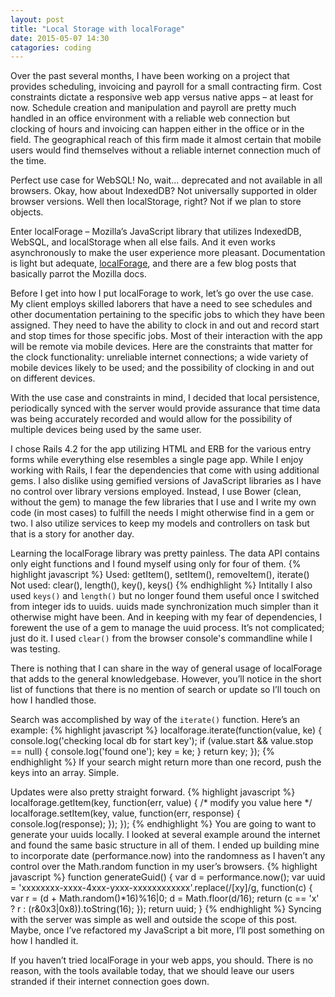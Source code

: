 ```yaml
---
layout: post
title: "Local Storage with localForage"
date: 2015-05-07 14:30
catagories: coding
---
```


Over the past several months, I have been working on a project that provides scheduling, invoicing and payroll for a small contracting firm. Cost constraints dictate a responsive web app versus native apps – at least for now. Schedule creation and manipulation and payroll are pretty much handled in an office environment with a reliable web connection but clocking of hours and invoicing can happen either in the office or in the field. The geographical reach of this firm made it almost certain that mobile users would find themselves without a reliable internet connection much of the time.

Perfect use case for WebSQL! No, wait… deprecated and not available in all browsers. Okay, how about IndexedDB? Not universally supported in older browser versions. Well then localStorage, right? Not if we plan to store objects.

Enter localForage – Mozilla’s JavaScript library that utilizes IndexedDB, WebSQL, and localStorage when all else fails. And it even works asynchronously to make the user experience more pleasant. Documentation is light but adequate, [localForage](https://mozilla.github.io/localForage/), and there are a few blog posts that basically parrot the Mozilla docs.

Before I get into how I put localForage to work, let’s go over the use case. My client employs skilled laborers that have a need to see schedules and other documentation pertaining to the specific jobs to which they have been assigned. They need to have the ability to clock in and out and record start and stop times for those specific jobs. Most of their interaction with the app will be remote via mobile devices. Here are the constraints that matter for the clock functionality: unreliable internet connections; a wide variety of mobile devices likely to be used; and the possibility of clocking in and out on different devices.

With the use case and constraints in mind, I decided that local persistence, periodically synced with the server would provide assurance that time data was being accurately recorded and would allow for the possibility of multiple devices being used by the same user.

I chose Rails 4.2 for the app utilizing HTML and ERB for the various entry forms while everything else resembles a single page app. While I enjoy working with Rails, I fear the dependencies that come with using additional gems. I also dislike using gemified versions of JavaScript libraries as I have no control over library versions employed. Instead, I use Bower (clean, without the gem) to manage the few libraries that I use and I write my own code (in most cases) to fulfill the needs I might otherwise find in a gem or two. I also utilize services to keep my models and controllers on task but that is a story for another day.

Learning the localForage library was pretty painless. The data API contains only eight functions and I found myself using only for four of them.
{% highlight javascript %}
Used: getItem(), setItem(), removeItem(), iterate()
 Not used: clear(), length(), key(), keys()
{% endhighlight %}
Intitally I also used `keys()` and `length()` but no longer found them useful once I switched from integer ids to uuids. uuids made synchronization much simpler than it otherwise might have been. And in keeping with my fear of dependencies, I forewent the use of a gem to manage the uuid process. It’s not complicated; just do it. I used `clear()` from the browser console's commandline while I was testing.

There is nothing that I can share in the way of general usage of localForage that adds to the general knowledgebase. However, you’ll notice in the short list of functions that there is no mention of search or update so I’ll touch on how I handled those.

Search was accomplished by way of the `iterate()` function. Here’s an example:
{% highlight javascript %}
localforage.iterate(function(value, ke) {
    console.log('checking local db for start key');
    if (value.start && value.stop == null) {
        console.log('found one');
        key = ke;
    }
    return key;
});
{% endhighlight %}
If your search might return more than one record, push the keys into an array. Simple.

Updates were also pretty straight forward.
{% highlight javascript %}
localforage.getItem(key, function(err, value) {
    /* modify you value here */
    localforage.setItem(key, value, function(err, response) {
        console.log(response);
    });
});
{% endhighlight %}
You are going to want to generate your uuids locally. I looked at several example around the internet and found the same basic structure in all of them. I ended up building mine to incorporate date (performance.now) into the randomness as I haven’t any control over the Math.random function in my user’s browsers.
{% highlight javascript %}
function generateGuid() {
    var d = performance.now();
    var uuid = 'xxxxxxxx-xxxx-4xxx-yxxx-xxxxxxxxxxxx'.replace(/[xy]/g, function(c) {
        var r = (d + Math.random()*16)%16|0;
        d = Math.floor(d/16);
        return (c == 'x' ? r : (r&0x3|0x8)).toString(16);
    });
    return uuid;
}
{% endhighlight %}
Syncing with the server was simple as well and outside the scope of this post. Maybe, once I’ve refactored my JavaScript a bit more, I’ll post something on how I handled it.

If you haven’t tried localForage in your web apps, you should. There is no reason, with the tools available today, that we should leave our users stranded if their internet connection goes down.
